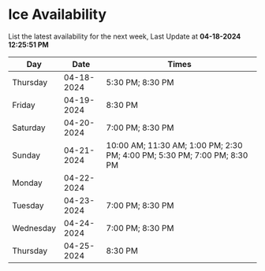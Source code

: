 # Ice Availability

List the latest availability for the next week, Last Update at **04-18-2024 12:25:51 PM**

| Day         | Date        | Times       |
| ----------- | ----------- | ----------- |
|Thursday|04-18-2024|5:30 PM; 8:30 PM|
|Friday|04-19-2024|8:30 PM|
|Saturday|04-20-2024|7:00 PM; 8:30 PM|
|Sunday|04-21-2024|10:00 AM; 11:30 AM; 1:00 PM; 2:30 PM; 4:00 PM; 5:30 PM; 7:00 PM; 8:30 PM|
|Monday|04-22-2024||
|Tuesday|04-23-2024|7:00 PM; 8:30 PM|
|Wednesday|04-24-2024|7:00 PM; 8:30 PM|
|Thursday|04-25-2024|8:30 PM|
